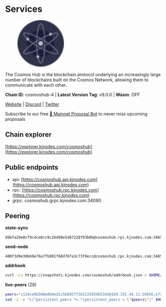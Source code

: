# Services

<figure><img src="https://raw.githubusercontent.com/kj89/cosmos-images/main/logos/cosmoshub.png" width="150" alt=""><figcaption></figcaption></figure>

The Cosmos Hub is the blockchain protocol underlying an  increasingly large number of blockchains built on the  Cosmos Network, allowing them to communicate with each other.

**Chain ID**: cosmoshub-4 | **Latest Version Tag**: v9.0.0 | **Wasm**: OFF

[Website](https://hub.cosmos.network) | [Discord](https://discord.gg/cosmosnetwork) | [Twitter](https://twitter.com/cosmoshub)



Subscribe to our free [🤖 Mainnet Proposal Bot](https://t.me/kjnodes_proposal_bot) to never miss upcoming proposals


## Chain explorer
[https://explorer.kjnodes.com/cosmoshub](https://explorer.kjnodes.com/cosmoshub)

## Public endpoints

* api: [https://cosmoshub.api.kjnodes.com](https://cosmoshub.api.kjnodes.com)
* rpc: [https://cosmoshub.rpc.kjnodes.com](https://cosmoshub.rpc.kjnodes.com)
* grpc: cosmoshub.grpc.kjnodes.com:34090

## Peering

**state-sync**

```text
d9bfa29e0cf9c4ce0cc9c26d98e5d97228f93b0b@cosmoshub.rpc.kjnodes.com:34656
```

**seed-node**

```text
400f3d9e30b69e78a7fb891f60d76fa3c73f0ecc@cosmoshub.rpc.kjnodes.com:34659
```

**addrbook**
```bash
curl -Ls https://snapshots.kjnodes.com/cosmoshub/addrbook.json > $HOME/.gaia/config/addrbook.json
```

**live-peers** (29)
```bash
peers="c124ce0b508e8b9ed1c5b6957f362225659b5343@169.155.44.11:26656,e726816f42831689eab9378d5d577f1d06d25716@23.88.22.1:26656,9edd51012df3a09395a48eb68a84723d6308e08c@35.212.116.100:26656,32bdba6ced12cdf2e534566e6c3d66ee2f7ef494@84.244.95.229:26656,1cce99042f884d669e7287e3e362bff8e385c63e@46.4.79.183:26726,6ecca845883e9273062ee515d2657080e6539d9e@65.109.32.148:26726,b6b9bc1a0c18d12be759111bb3a0d9a8958120c7@57.128.20.184:26656,0eeb20e044d632b279e67f2fe91f50e4fceab1fd@159.223.223.84:26656,36515aac2a928e227e7dc793a548b35b54bec974@45.63.82.80:26656,ca5011c44fd74d95e7fca487c69e301df195750c@65.108.122.246:26726,6681cee74de13aaac561442bcbc420bdb025aacc@116.202.85.179:26656,d9bfa29e0cf9c4ce0cc9c26d98e5d97228f93b0b@65.109.88.38:34656,1279eae188599463661c3e2b9ab492615a6d7079@65.108.235.32:2010,f05ddce65f1e75babe01d05fef1bce5d8ffe0972@54.177.181.170:26656,1da54d20c7339713f1d6d28dd2117087dd33d0ca@5.9.59.145:26656,e829d4764a5cecc44b3414777853b34407b36601@185.16.39.179:26656,9e14c8c48776a789f7029e88c260b2a6cbbf1417@35.212.85.141:26656,b858ca4f3fed2c36b949cf67188b126e2542a39a@135.181.215.115:26726,2286eeee09fcf37e768dfffc0db8c821b9231b7b@204.16.244.78:26656,2532ad5b2f93fd521e97dbc3562db711df4bd763@65.109.88.70:26656,971ed177b284db42108187867cb8694df48ac742@95.217.205.41:26656,e3f76b923d03fc99510b31049144e22d8f0f0587@65.108.193.249:2010,5acfd758ce66cdb9764728fbe29a826241e07203@35.209.182.93:26656,3da88430414ec9084c8983fe4d462cce655ff1f3@51.222.245.114:26656,27ad834c62dbefc5beb74be7575515927bd07c58@193.176.85.151:26656,0393c19b176d1cf8bc560c5a8fa990301deb1a7e@135.181.188.17:26656,fe21dd474640247888fc7c4dce82da8da08a8bfd@135.181.113.227:26656,58f1815e3bd03bd93586f1e0287556c035d5ad14@142.132.146.164:15603,1997e68bf205bedeed0c4723786bf03464987dc1@77.87.108.21:26656"
sed -i -e "s|^persistent_peers *=.*|persistent_peers = \"$peers\"|" $HOME/.gaia/config/config.toml
```

